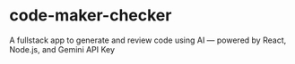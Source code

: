 # code-maker-checker
A fullstack app to generate and review code using AI — powered by React, Node.js, and  Gemini API Key
